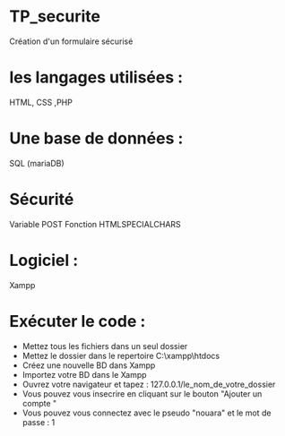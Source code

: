 # TP_securite
Création d'un formulaire sécurisé 
 # les langages utilisées : 
 HTML, CSS ,PHP 
 # Une base de données :
 SQL (mariaDB)
 # Sécurité 
 Variable POST 
 Fonction HTMLSPECIALCHARS 
 # Logiciel :
 Xampp 
 # Exécuter le code :
 
- Mettez tous les fichiers dans un seul dossier
- Mettez le dossier dans le repertoire C:\xampp\htdocs
- Créez une nouvelle BD dans Xampp
- Importez votre BD dans le Xampp 
- Ouvrez votre navigateur et tapez : 127.0.0.1/le_nom_de_votre_dossier
- Vous pouvez vous insecrire en cliquant sur le bouton "Ajouter un compte "
- Vous pouvez vous connectez avec le pseudo "nouara" et le mot de passe : 1

 
